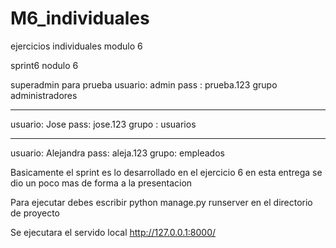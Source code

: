 # M6_individuales
ejercicios individuales modulo 6 


sprint6 nodulo 6



superadmin para prueba 
usuario: admin
pass : prueba.123
grupo administradores

----
usuario: Jose
pass: jose.123
grupo : usuarios

----

usuario: Alejandra
pass: aleja.123
grupo: empleados


Basicamente el sprint es lo desarrollado en el ejercicio 6 
en esta entrega se dio un poco mas de forma a la presentacion

Para ejecutar debes escribir python manage.py runserver en el directorio de proyecto

Se ejecutara el servido local http://127.0.0.1:8000/




